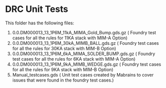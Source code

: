 # DRC Unit Tests

This folder has the following files:
1. 0.0.DM000013_13_1P6M_11kA_MIMA_Gold_Bump.gds.gz      ( Foundry test cases for all the rules for 11KA stack with MIM-A Option)
2. 0.0.DM000013_13_1P6M_30kA_MIMB_BALL.gds.gz           ( Foundry test cases for all the rules for 30KA stack with MIM-B Option)
3. 0.0.DM000013_13_1P6M_6kA_MIMA_SOLDER_BUMP.gds.gz     ( Foundry test cases for all the rules for 6KA stack with MIM-A Option)
4. 0.0.DM000013_13_1P6M_9kA_MIMB_WEDGE.gds.gz           ( Foundry test cases for all the rules for 9KA stack with MIM-B Option)
5. Manual_testcases.gds                                 ( Unit test cases created by Mabrains to cover issues that were found in the foundry test cases.)
